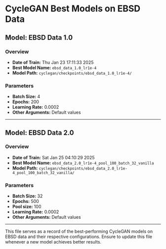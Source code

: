 # CycleGAN Best Models on EBSD Data

## Model: EBSD Data 1.0

### Overview
- **Date of Train:** Thu Jan 23 17:11:33 2025
- **Best Model Name:** `ebsd_data_1.0_lr1e-4`
- **Model Path:** `cyclegan/checkpoints/ebsd_data_1.0_lr1e-4/`

### Parameters
- **Batch Size:** 4
- **Epochs:** 200
- **Learning Rate:** 0.0002
- **Other Arguments:** Default values

---

## Model: EBSD Data 2.0

### Overview
- **Date of Train:** Sat Jan 25 04:10:29 2025
- **Best Model Name:** `ebsd_data_2.0_lr1e-4_pool_100_batch_32_vanilla`
- **Model Path:** `cyclegan/checkpoints/ebsd_data_2.0_lr1e-4_pool_100_batch_32_vanilla/`

### Parameters
- **Batch Size:** 32
- **Epochs:** 500
- **Pool size:** 100
- **Learning Rate:** 0.0002
- **Other Arguments:** Default values

---


This file serves as a record of the best-performing CycleGAN models on EBSD data and their respective configurations. Ensure to update this file whenever a new model achieves better results.
